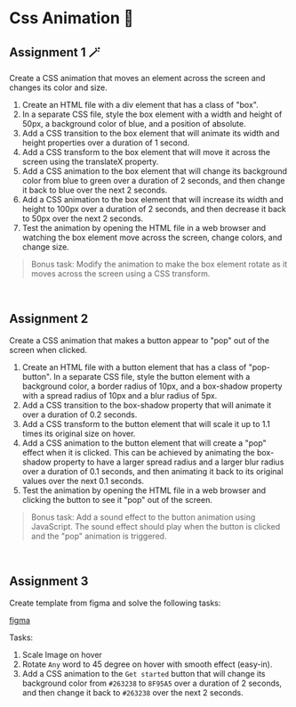 # Css Animation 🔮

## Assignment 1 🪄

Create a CSS animation that moves an element across the screen and changes its color and size.

1. Create an HTML file with a div element that has a class of "box".
2. In a separate CSS file, style the box element with a width and height of 50px, a background color of blue, and a position of absolute.
3. Add a CSS transition to the box element that will animate its width and height properties over a duration of 1 second.
4. Add a CSS transform to the box element that will move it across the screen using the translateX property. 
5. Add a CSS animation to the box element that will change its background color from blue to green over a duration of 2 seconds, and then change it back to blue over the next 2 seconds.
6. Add a CSS animation to the box element that will increase its width and height to 100px over a duration of 2 seconds, and then decrease it back to 50px over the next 2 seconds.
7. Test the animation by opening the HTML file in a web browser and watching the box element move across the screen, change colors, and change size.
>Bonus task: Modify the animation to make the box element rotate as it moves across the screen using a CSS transform.


<br/>


## Assignment 2

Create a CSS animation that makes a button appear to "pop" out of the screen when clicked.

1. Create an HTML file with a button element that has a class of "pop-button".
In a separate CSS file, style the button element with a background color, a border radius of 10px, and a box-shadow property with a spread radius of 10px and a blur radius of 5px.
2. Add a CSS transition to the box-shadow property that will animate it over a duration of 0.2 seconds.
3. Add a CSS transform to the button element that will scale it up to 1.1 times its original size on hover.
4. Add a CSS animation to the button element that will create a "pop" effect when it is clicked. This can be achieved by animating the box-shadow property to have a larger spread radius and a larger blur radius over a duration of 0.1 seconds, and then animating it back to its original values over the next 0.1 seconds.
5. Test the animation by opening the HTML file in a web browser and clicking the button to see it "pop" out of the screen.
>Bonus task: Add a sound effect to the button animation using JavaScript. The sound effect should play when the button is clicked and the "pop" animation is triggered.

<br/>

## Assignment 3

Create template from figma and solve the following tasks:

[figma](https://www.figma.com/file/u4XJtMhCMhHjVzpDhL5zup/Britlex-Animation-task?type=design&node-id=0%3A1&t=nciLzrLs2SXbjVUx-1)

Tasks:

1. Scale Image on hover
2. Rotate `Any` word to 45 degree on hover with smooth effect (easy-in).
3. Add a CSS animation to the `Get started` button that will change its background color from `#263238` to `8F95A5` over a duration of 2 seconds, and then change it back to `#263238` over the next 2 seconds.
